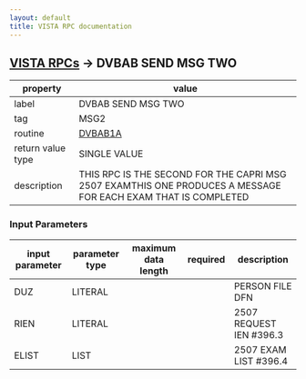 ```yaml
---
layout: default
title: VISTA RPC documentation
---
```




## [VISTA RPCs](TableOfContent.md) &#8594; DVBAB SEND MSG TWO 

 property | value 
--- | --- 
 label | DVBAB SEND MSG TWO
 tag | MSG2
 routine | [DVBAB1A](http://code.osehra.org/dox/Routine_DVBAB1A_source.html)
 return value type | SINGLE VALUE
 description | THIS RPC IS THE SECOND FOR THE CAPRI MSG 2507 EXAMTHIS ONE PRODUCES A MESSAGE FOR EACH EXAM THAT IS COMPLETED

### Input Parameters

| input parameter | parameter type | maximum data length | required | description | 
| --- | --- | --- | --- | --- | 
| DUZ | LITERAL |  |  | PERSON FILE DFN | 
| RIEN | LITERAL |  |  | 2507 REQUEST IEN #396.3 | 
| ELIST | LIST |  |  | 2507 EXAM LIST #396.4 | 